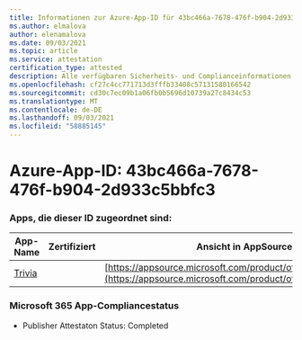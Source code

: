 ```yaml
---
title: Informationen zur Azure-App-ID für 43bc466a-7678-476f-b904-2d933c5bbfc3
ms.author: elmalova
author: elenamalova
ms.date: 09/03/2021
ms.topic: article
ms.service: attestation
certification_type: attested
description: Alle verfügbaren Sicherheits- und Complianceinformationen für 43bc466a-7678-476f-b904-2d933c5bbfc3.
ms.openlocfilehash: cf27c4cc771713d3fffb33408c57131580166542
ms.sourcegitcommit: cd30c7ec09b1a06fb0b5696d10739a27c8434c53
ms.translationtype: MT
ms.contentlocale: de-DE
ms.lasthandoff: 09/03/2021
ms.locfileid: "58885145"
---
```

# <a name="azure-app-id-43bc466a-7678-476f-b904-2d933c5bbfc3"></a>Azure-App-ID: 43bc466a-7678-476f-b904-2d933c5bbfc3


### <a name="apps-associated-with-this-id"></a>Apps, die dieser ID zugeordnet sind:
| **App-Name** | **Zertifiziert** | **Ansicht in AppSource** |
|--------------|---------------|-----------------------|
| [Trivia](https://docs.microsoft.com/microsoft-365-app-certification/forward/WA200001956) |  | [https://appsource.microsoft.com/product/office/WA200001956](https://appsource.microsoft.com/product/office/WA200001956) |

### <a name="microsoft-365-app-compliance-status"></a>Microsoft 365 App-Compliancestatus
- Publisher Attestaton Status: Completed
